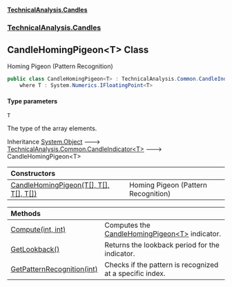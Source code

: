 #### [TechnicalAnalysis\.Candles](Atypical.TechnicalAnalysis.Candles.md 'Atypical\.TechnicalAnalysis\.Candles')
### [TechnicalAnalysis\.Candles](Atypical.TechnicalAnalysis.Candles.md#TechnicalAnalysis.Candles 'TechnicalAnalysis\.Candles')

## CandleHomingPigeon\<T\> Class

Homing Pigeon \(Pattern Recognition\)

```csharp
public class CandleHomingPigeon<T> : TechnicalAnalysis.Common.CandleIndicator<T>
    where T : System.Numerics.IFloatingPoint<T>
```
#### Type parameters

<a name='TechnicalAnalysis.Candles.CandleHomingPigeon_T_.T'></a>

`T`

The type of the array elements\.

Inheritance [System\.Object](https://docs.microsoft.com/en-us/dotnet/api/System.Object 'System\.Object') &#129106; [TechnicalAnalysis\.Common\.CandleIndicator&lt;](https://docs.microsoft.com/en-us/dotnet/api/TechnicalAnalysis.Common.CandleIndicator-1 'TechnicalAnalysis\.Common\.CandleIndicator\`1')[T](CandleHomingPigeon_T_.md#TechnicalAnalysis.Candles.CandleHomingPigeon_T_.T 'TechnicalAnalysis\.Candles\.CandleHomingPigeon\<T\>\.T')[&gt;](https://docs.microsoft.com/en-us/dotnet/api/TechnicalAnalysis.Common.CandleIndicator-1 'TechnicalAnalysis\.Common\.CandleIndicator\`1') &#129106; CandleHomingPigeon\<T\>

| Constructors | |
| :--- | :--- |
| [CandleHomingPigeon\(T\[\], T\[\], T\[\], T\[\]\)](CandleHomingPigeon_T_.CandleHomingPigeon(T[],T[],T[],T[]).md 'TechnicalAnalysis\.Candles\.CandleHomingPigeon\<T\>\.CandleHomingPigeon\(T\[\], T\[\], T\[\], T\[\]\)') | Homing Pigeon \(Pattern Recognition\) |

| Methods | |
| :--- | :--- |
| [Compute\(int, int\)](CandleHomingPigeon_T_.Compute(int,int).md 'TechnicalAnalysis\.Candles\.CandleHomingPigeon\<T\>\.Compute\(int, int\)') | Computes the [CandleHomingPigeon&lt;T&gt;](CandleHomingPigeon_T_.md 'TechnicalAnalysis\.Candles\.CandleHomingPigeon\<T\>') indicator\. |
| [GetLookback\(\)](CandleHomingPigeon_T_.GetLookback().md 'TechnicalAnalysis\.Candles\.CandleHomingPigeon\<T\>\.GetLookback\(\)') | Returns the lookback period for the indicator\. |
| [GetPatternRecognition\(int\)](CandleHomingPigeon_T_.GetPatternRecognition(int).md 'TechnicalAnalysis\.Candles\.CandleHomingPigeon\<T\>\.GetPatternRecognition\(int\)') | Checks if the pattern is recognized at a specific index\. |
